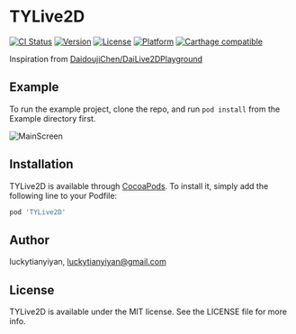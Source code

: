 # TYLive2D

[![CI Status](http://img.shields.io/travis/luckytianyiyan/TYLive2D.svg?style=flat)](https://travis-ci.org/luckytianyiyan/TYLive2D)
[![Version](https://img.shields.io/cocoapods/v/TYLive2D.svg?style=flat)](http://cocoapods.org/pods/TYLive2D)
[![License](https://img.shields.io/cocoapods/l/TYLive2D.svg?style=flat)](http://cocoapods.org/pods/TYLive2D)
[![Platform](https://img.shields.io/cocoapods/p/TYLive2D.svg?style=flat)](http://cocoapods.org/pods/TYLive2D)
[![Carthage compatible](https://img.shields.io/badge/Carthage-compatible-4BC51D.svg?style=flat)](https://github.com/Carthage/Carthage)

Inspiration from [DaidoujiChen/DaiLive2DPlayground](https://github.com/DaidoujiChen/DaiLive2DPlayground)

## Example

To run the example project, clone the repo, and run `pod install` from the Example directory first.

![MainScreen](screenshot/iPhone6-MainScreen.png)

## Installation

TYLive2D is available through [CocoaPods](http://cocoapods.org). To install
it, simply add the following line to your Podfile:

```ruby
pod 'TYLive2D'
```

## Author

luckytianyiyan, luckytianyiyan@gmail.com

## License

TYLive2D is available under the MIT license. See the LICENSE file for more info.
